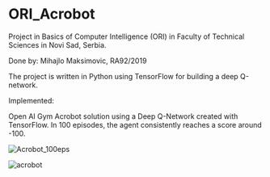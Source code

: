 # ORI_Acrobot

Project in Basics of Computer Intelligence (ORI) in Faculty of Technical Sciences in Novi Sad, Serbia.

Done by: Mihajlo Maksimovic, RA92/2019

The project is written in Python using TensorFlow for building a deep Q-network.

Implemented:

Open AI Gym Acrobot solution using a Deep Q-Network created with TensorFlow.
In 100 episodes, the agent consistently reaches a score around -100. 


![Acrobot_100eps](https://user-images.githubusercontent.com/94182463/177322929-c3eb2289-60f8-457c-8caf-af6e1d0ed880.png)


![acrobot](https://user-images.githubusercontent.com/94182463/177324686-c2b298a6-44d4-40f0-8b41-38bce57ef938.gif)
